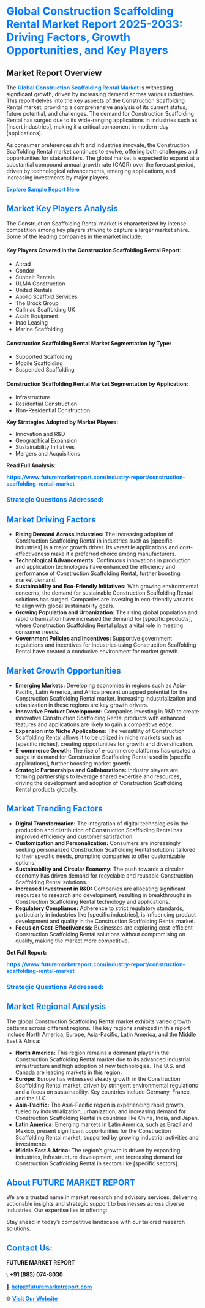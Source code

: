 <h1 style="color: #007BFF;">Global Construction Scaffolding Rental Market Report 2025-2033: Driving Factors, Growth Opportunities, and Key Players</h1>

<section id="overview">
<h2>Market Report Overview</h2>
<p>The <a href="https://www.futuremarketreport.com/industry-report/construction-scaffolding-rental-market" style="color: #007BFF; text-decoration: none;"><strong>Global Construction Scaffolding Rental Market</strong></a> is witnessing significant growth, driven by increasing demand across various industries. This report delves into the key aspects of the Construction Scaffolding Rental market, providing a comprehensive analysis of its current status, future potential, and challenges. The demand for Construction Scaffolding Rental has surged due to its wide-ranging applications in industries such as [insert industries], making it a critical component in modern-day [applications].</p>
<p>As consumer preferences shift and industries innovate, the Construction Scaffolding Rental market continues to evolve, offering both challenges and opportunities for stakeholders. The global market is expected to expand at a substantial compound annual growth rate (CAGR) over the forecast period, driven by technological advancements, emerging applications, and increasing investments by major players.</p>
</section>

<section id="overview">
<p><a href="https://www.futuremarketreport.com/request-sample/reportId=51167" style="color: #007BFF; text-decoration: none;"><strong>Explore Sample Report Here</strong></a></p>
</section>

<section id="key-players">
<h2 style="color: #007BFF;">Market Key Players Analysis</h2>
<p>The Construction Scaffolding Rental market is characterized by intense competition among key players striving to capture a larger market share. Some of the leading companies in the market include:</p>
<h4>Key Players Covered in the Construction Scaffolding Rental Report:</h4>
<ul><li>Altrad</li><li>Condor</li><li>Sunbelt Rentals</li><li>ULMA Construction</li><li>United Rentals</li><li>Apollo Scaffold Services</li><li>The Brock Group</li><li>Callmac Scaffolding UK</li><li>Asahi Equipment</li><li>Inao Leasing</li><li>Marine Scaffolding</li></ul>
<h4>Construction Scaffolding Rental Market Segmentation by Type:</h4>
<ul><li>Supported Scaffolding</li><li>Mobile Scaffolding</li><li>Suspended Scaffolding</li></ul>

<h4>Construction Scaffolding Rental Market Segmentation by Application:</h4>
<ul><li>Infrastructure</li><li>Residential Construction</li><li>Non-Residential Construction</li></ul>
<p><strong>Key Strategies Adopted by Market Players:</strong></p>
<ul>
<li>Innovation and R&D</li>
<li>Geographical Expansion</li>
<li>Sustainability Initiatives</li>
<li>Mergers and Acquisitions</li>
</ul>
</section>

<section>
<p><strong>Read Full Analysis: </strong></p><a href="https://www.futuremarketreport.com/industry-report/construction-scaffolding-rental-market" style="color: #007BFF; text-decoration: none;"><strong>https://www.futuremarketreport.com/industry-report/construction-scaffolding-rental-market</strong></a>
<h3 style="color: #007BFF;">Strategic Questions Addressed:</h3>
</section>

<section id="driving-factors">
<h2 style="color: #007BFF;">Market Driving Factors</h2>
<ul>
<li><strong>Rising Demand Across Industries:</strong> The increasing adoption of Construction Scaffolding Rental in industries such as [specific industries] is a major growth driver. Its versatile applications and cost-effectiveness make it a preferred choice among manufacturers.</li>
<li><strong>Technological Advancements:</strong> Continuous innovations in production and application technologies have enhanced the efficiency and performance of Construction Scaffolding Rental, further boosting market demand.</li>
<li><strong>Sustainability and Eco-Friendly Initiatives:</strong> With growing environmental concerns, the demand for sustainable Construction Scaffolding Rental solutions has surged. Companies are investing in eco-friendly variants to align with global sustainability goals.</li>
<li><strong>Growing Population and Urbanization:</strong> The rising global population and rapid urbanization have increased the demand for [specific products], where Construction Scaffolding Rental plays a vital role in meeting consumer needs.</li>
<li><strong>Government Policies and Incentives:</strong> Supportive government regulations and incentives for industries using Construction Scaffolding Rental have created a conducive environment for market growth.</li>
</ul>
</section>

<section id="growth-opportunities">
<h2 style="color: #007BFF;">Market Growth Opportunities</h2>
<ul>
<li><strong>Emerging Markets:</strong> Developing economies in regions such as Asia-Pacific, Latin America, and Africa present untapped potential for the Construction Scaffolding Rental market. Increasing industrialization and urbanization in these regions are key growth drivers.</li>
<li><strong>Innovative Product Development:</strong> Companies investing in R&D to create innovative Construction Scaffolding Rental products with enhanced features and applications are likely to gain a competitive edge.</li>
<li><strong>Expansion into Niche Applications:</strong> The versatility of Construction Scaffolding Rental allows it to be utilized in niche markets such as [specific niches], creating opportunities for growth and diversification.</li>
<li><strong>E-commerce Growth:</strong> The rise of e-commerce platforms has created a surge in demand for Construction Scaffolding Rental used in [specific applications], further boosting market growth.</li>
<li><strong>Strategic Partnerships and Collaborations:</strong> Industry players are forming partnerships to leverage shared expertise and resources, driving the development and adoption of Construction Scaffolding Rental products globally.</li>
</ul>
</section>

<section id="trending-factors">
<h2 style="color: #007BFF;">Market Trending Factors</h2>
<ul>
<li><strong>Digital Transformation:</strong> The integration of digital technologies in the production and distribution of Construction Scaffolding Rental has improved efficiency and customer satisfaction.</li>
<li><strong>Customization and Personalization:</strong> Consumers are increasingly seeking personalized Construction Scaffolding Rental solutions tailored to their specific needs, prompting companies to offer customizable options.</li>
<li><strong>Sustainability and Circular Economy:</strong> The push towards a circular economy has driven demand for recyclable and reusable Construction Scaffolding Rental solutions.</li>
<li><strong>Increased Investment in R&D:</strong> Companies are allocating significant resources to research and development, resulting in breakthroughs in Construction Scaffolding Rental technology and applications.</li>
<li><strong>Regulatory Compliance:</strong> Adherence to strict regulatory standards, particularly in industries like [specific industries], is influencing product development and quality in the Construction Scaffolding Rental market.</li>
<li><strong>Focus on Cost-Effectiveness:</strong> Businesses are exploring cost-efficient Construction Scaffolding Rental solutions without compromising on quality, making the market more competitive.</li>
</ul>
</section>

<section>
<p><strong>Get Full Report: </strong></p><a href="https://www.futuremarketreport.com/industry-report/construction-scaffolding-rental-market" style="color: #007BFF; text-decoration: none;"><strong>https://www.futuremarketreport.com/industry-report/construction-scaffolding-rental-market</strong></a>
<h3 style="color: #007BFF;">Strategic Questions Addressed:</h3>
</section>


<section id="regional-analysis">
<h2 style="color: #007BFF;">Market Regional Analysis</h2>
<p>The global Construction Scaffolding Rental market exhibits varied growth patterns across different regions. The key regions analyzed in this report include North America, Europe, Asia-Pacific, Latin America, and the Middle East & Africa:</p>
<ul>
<li><strong>North America:</strong> This region remains a dominant player in the Construction Scaffolding Rental market due to its advanced industrial infrastructure and high adoption of new technologies. The U.S. and Canada are leading markets in this region.</li>
<li><strong>Europe:</strong> Europe has witnessed steady growth in the Construction Scaffolding Rental market, driven by stringent environmental regulations and a focus on sustainability. Key countries include Germany, France, and the U.K.</li>
<li><strong>Asia-Pacific:</strong> The Asia-Pacific region is experiencing rapid growth, fueled by industrialization, urbanization, and increasing demand for Construction Scaffolding Rental in countries like China, India, and Japan.</li>
<li><strong>Latin America:</strong> Emerging markets in Latin America, such as Brazil and Mexico, present significant opportunities for the Construction Scaffolding Rental market, supported by growing industrial activities and investments.</li>
<li><strong>Middle East & Africa:</strong> The region’s growth is driven by expanding industries, infrastructure development, and increasing demand for Construction Scaffolding Rental in sectors like [specific sectors].</li>
</ul>
</section>

<footer>
<h2 style="color: #007BFF;">About FUTURE MARKET REPORT</h2>
<p>We are a trusted name in market research and advisory services, delivering actionable insights and strategic support to businesses across diverse industries. Our expertise lies in offering:</p>

<p>Stay ahead in today’s competitive landscape with our tailored research solutions.</p>

<h2 style="color: #007BFF;">Contact Us:</h2>
<p><strong>FUTURE MARKET REPORT</strong></p>
<p>📞 <strong>+91 (883) 074-8030</strong></p>
<p>📧 <strong><a href="mailto:help@futuremarketreport.com" style="color: #007BFF;">help@futuremarketreport.com</a></strong></p>
<p>🌐 <strong><a href="https://www.futuremarketreport.com/" style="color: #007BFF;">Visit Our Website</a></strong></p>
</footer>